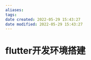 ```yaml
---
aliases:
tags:
date created: 2022-05-29 15:43:27
date modified: 2022-05-29 15:43:27
---
```


# flutter开发环境搭建

<!-- TODO flutter开发环境搭建 -->
